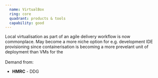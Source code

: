 ```yaml
---
  name: VirtualBox
  ring: core
  quadrant: products & tools
  capability: good
---
```

Local virtualisation as part of an agile delivery workflow is now commonplace. May become a more niche option for e.g. development IDE provisioning since containerisation is becoming a more prevelant unit of deployment than VMs for the 
<br/><br/>Demand from: <ul><li><strong>HMRC</strong> - DDG</li></ul>
